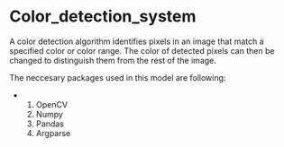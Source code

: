 # Color_detection_system
A color detection algorithm identifies pixels in an image that match a specified color or color range. The color of detected pixels can then be changed to distinguish them from the rest of the image.

The neccesary packages used in this model are following:
* 1. OpenCV
  2. Numpy
  3. Pandas
  4. Argparse
